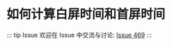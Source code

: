 # 如何计算白屏时间和首屏时间



::: tip Issue 
 欢迎在 Issue 中交流与讨论: [Issue 469](https://github.com/shfshanyue/Daily-Question/issues/469) 
:::



